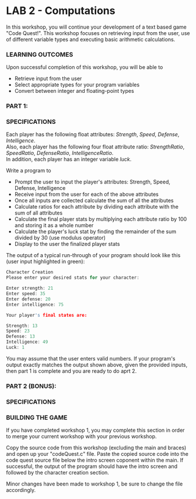 # LAB 2 - Computations

In this workshop, you will continue your development of a text based game "Code Quest!". This workshop focuses on retrieving input from the user, use of different variable types and executing basic arithmetic calculations.

### LEARNING OUTCOMES

Upon successful completion of this workshop, you will be able to

- Retrieve input from the user
- Select appropriate types for your program variables
- Convert between integer and floating-point types

### PART 1:

### SPECIFICATIONS

Each player has the following float attributes: _Strength_, _Speed_, _Defense_, _Intelligence_.  
Also, each player has the following four float attribute ratio: _StrengthRatio_, _SpeedRatio_, _DefenseRatio_, _IntelligenceRatio_.  
In addition, each player has an integer variable _luck_.

Write a program to 
- Prompt the user to input the player's attributes: Strength, Speed, Defense, Intelligence
- Receive input from the user for each of the above attributes
- Once all inputs are collected calculate the sum of all the attributes
- Calculate ratios for each attribute by dividing each attribute with the sum of all attributes
- Calculate the final player stats by multiplying each attribute ratio by 100 and storing it as a whole number
- Calculate the player's luck stat by finding the remainder of the sum divided by 30 (use modulus operator)
- Display to the user the finalized player stats

The output of a typical run-through of your program should look like this (user input highlighted in green):

```c
Character Creation
Please enter your desired stats for your character:

Enter strength: 21
Enter speed: 35
Enter defense: 20
Enter intelligence: 75

Your player's final states are:

Strength: 13
Speed: 23
Defense: 13
Intelligence: 49
Luck: 1
```

You may assume that the user enters valid numbers. If your program's output exactly matches the output shown above, given the provided inputs, then part 1 is complete and you are ready to do aprt 2.

### PART 2 (BONUS):

### SPECIFICATIONS

### BUILDING THE GAME

If you have completed workshop 1, you may complete this section in order to merge your current workshop with your previous workshop.

Copy the source code from this workshop (excluding the main and braces) and open up your "codeQuest.c" file. Paste the copied source code into the code quest source file below the intro screen coponent within the main. If successful, the output of the program should have the intro screen and followed by the character creation section.

Minor changes have been made to workshop 1, be sure to change the file accordingly.
